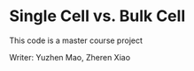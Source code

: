 # Single Cell vs. Bulk Cell

This code is a master course project

Writer: Yuzhen Mao, Zheren Xiao


